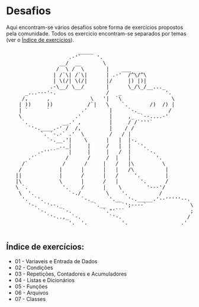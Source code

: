 # Desafios 
Aqui encontram-se vários desafios sobre forma de exercícios propostos pela comunidade. Todos os exercicio encontram-se separados por temas (ver o <a href=”#indice”>Índice de exercícios</a>). 


<pre>
                       _____
                    .-'`     '.
                 __/  __       \
                /  \ /  \       |    ___
               | /`\| /`\|      | .-'  /^\/^\
               | \(/| \(/|      |/     |) |)|
              .-\__/ \__/       |      \_/\_/__..._
      _...---'-.                /   _              '.
     /,      ,             \   '|  `\                \
    | ))     ))           /`|   \    `.       /)  /) |
    | `      `          .'       |     `-._         /
    \                 .'         |     ,_  `--....-'
     `.           __.' ,         |     / /`'''`
       `'-.____.-' /  /,         |    / /
           `. `-.-` .'  \        /   / |
             `-.__.'|    \      |   |  |-.
                _.._|     |     /   |  |  `'.
          .-''``    |     |     |   /  |     `-.
       .'`         /      /     /  |   |        '.
     /`           /      /     |   /   |\         \
    /            |      |      |   |   /\          |
   ||            |      /      |   /     '.        |
   |\            \      |      /   |       '.      /
   \ `.           '.    /      |    \        '---'/
    \  '.           `-./        \    '.          /
     '.  `'.            `-._     '.__  '-._____.'--'''''--.
       '-.  `'--._          `.__     `';----`              \
          `-.     `-.          `."'```                     ;
             `'-..,_ `-.         `'-.                     /
                    '.  '.           '.                 .'

</pre>
<h2 name="indice">Índice de exercícios:</h2>
<ul> 
<li> 01 - Variaveis e Entrada de Dados </li>
<li> 02 - Condições</li>
<li> 03 - Repetições, Contadores e Acumuladores</li>
<li> 04 - Listas e Dicionários</li>
<li> 05 - Funções</li>
<li> 06 - Arquivos</li>
<li> 07 - Classes</li>
</ul>
